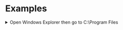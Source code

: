 # Examples

<details>
<summary>Open Windows Explorer then go to C:\Program Files</summary>
<br>
  Output delay should be set to ~20ms<br>
  `{{win}{e}}{{pause:400}}{{alt}{d}}c:\Program Files\{{enter}}`
</details>
